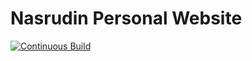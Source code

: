 # Nasrudin Personal Website

[![Continuous Build](https://github.com/Nasdin/Nasdin.github.io/actions/workflows/CICD.yml/badge.svg)](https://github.com/Nasdin/Nasdin.github.io/actions/workflows/CICD.yml)
